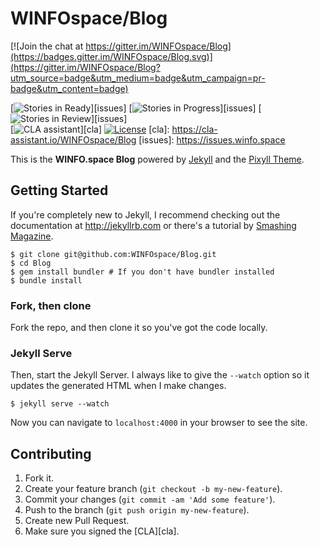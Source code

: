 # WINFOspace/Blog

[![Join the chat at https://gitter.im/WINFOspace/Blog](https://badges.gitter.im/WINFOspace/Blog.svg)](https://gitter.im/WINFOspace/Blog?utm_source=badge&utm_medium=badge&utm_campaign=pr-badge&utm_content=badge)

[![Stories in Ready](https://img.shields.io/waffle/label/WINFOspace/issues/ready.svg?maxAge=3600)][issues]
[![Stories in Progress](https://img.shields.io/waffle/label/WINFOspace/issues/in%20progress.svg?maxAge=3600)][issues]
[![Stories in Review](https://img.shields.io/waffle/label/WINFOspace/issues/in%20review.svg?maxAge=3600)][issues]  
[![CLA assistant](https://cla-assistant.io/readme/badge/WINFOspace/Blog)][cla]
[![License](https://img.shields.io/github/license/WINFOspace/Blog.svg?maxAge=2592000)](https://github.com/WINFOspace/Blog/blob/master/LICENSE)
[cla]: https://cla-assistant.io/WINFOspace/Blog
[issues]: https://issues.winfo.space

This is the **WINFO.space Blog** powered by [Jekyll](http://jekyllrb.com) and the [Pixyll Theme](http://www.pixyll.com).

## Getting Started

If you're completely new to Jekyll, I recommend checking out the documentation at <http://jekyllrb.com> or there's a tutorial by [Smashing Magazine](http://www.smashingmagazine.com/2014/08/01/build-blog-jekyll-github-pages/).

```
$ git clone git@github.com:WINFOspace/Blog.git
$ cd Blog
$ gem install bundler # If you don't have bundler installed
$ bundle install
```

### Fork, then clone

Fork the repo, and then clone it so you've got the code locally.

### Jekyll Serve

Then, start the Jekyll Server. I always like to give the `--watch` option so it updates the generated HTML when I make changes.

```
$ jekyll serve --watch
```

Now you can navigate to `localhost:4000` in your browser to see the site.

## Contributing

1. Fork it.
2. Create your feature branch (`git checkout -b my-new-feature`).
3. Commit your changes (`git commit -am 'Add some feature'`).
4. Push to the branch (`git push origin my-new-feature`).
5. Create new Pull Request.
6. Make sure you signed the [CLA][cla].
